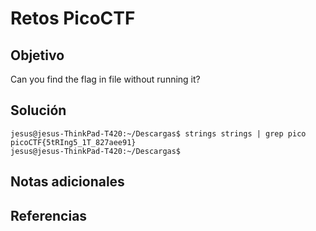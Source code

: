 # Retos PicoCTF


## Objetivo 

Can you find the flag in file without running it?
## Solución 

```
jesus@jesus-ThinkPad-T420:~/Descargas$ strings strings | grep pico
picoCTF{5tRIng5_1T_827aee91}
jesus@jesus-ThinkPad-T420:~/Descargas$
```

## Notas adicionales 

## Referencias 
